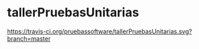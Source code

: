 # tallerPruebasUnitarias

https://travis-ci.org/pruebassoftware/tallerPruebasUnitarias.svg?branch=master
